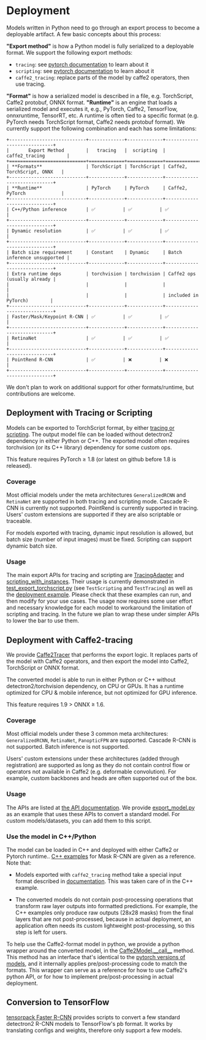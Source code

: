 # Deployment

Models written in Python need to go through an export process to become a deployable artifact.
A few basic concepts about this process:

__"Export method"__ is how a Python model is fully serialized to a deployable format.
We support the following export methods:

* `tracing`: see [pytorch documentation](https://pytorch.org/tutorials/beginner/Intro_to_TorchScript_tutorial.html) to learn about it
* `scripting`: see [pytorch documentation](https://pytorch.org/tutorials/beginner/Intro_to_TorchScript_tutorial.html) to learn about it
* `caffe2_tracing`: replace parts of the model by caffe2 operators, then use tracing.

__"Format"__ is how a serialized model is described in a file, e.g.
TorchScript, Caffe2 protobuf, ONNX format.
__"Runtime"__ is an engine that loads a serialized model and executes it,
e.g., PyTorch, Caffe2, TensorFlow, onnxruntime, TensorRT, etc.
A runtime is often tied to a specific format
(e.g. PyTorch needs TorchScript format, Caffe2 needs protobuf format).
We currently support the following combination and each has some limitations:

```eval_rst
+----------------------------+-------------+-------------+-----------------------------+
|       Export Method        |   tracing   |  scripting  |       caffe2_tracing        |
+============================+=============+=============+=============================+
| **Formats**                | TorchScript | TorchScript | Caffe2, TorchScript, ONNX   |
+----------------------------+-------------+-------------+-----------------------------+
| **Runtime**                | PyTorch     | PyTorch     | Caffe2, PyTorch             |
+----------------------------+-------------+-------------+-----------------------------+
| C++/Python inference       | ✅          | ✅          | ✅                          |
+----------------------------+-------------+-------------+-----------------------------+
| Dynamic resolution         | ✅          | ✅          | ✅                          |
+----------------------------+-------------+-------------+-----------------------------+
| Batch size requirement     | Constant    | Dynamic     | Batch inference unsupported |
+----------------------------+-------------+-------------+-----------------------------+
| Extra runtime deps         | torchvision | torchvision | Caffe2 ops (usually already |
|                            |             |             |                             |
|                            |             |             | included in PyTorch)        |
+----------------------------+-------------+-------------+-----------------------------+
| Faster/Mask/Keypoint R-CNN | ✅          | ✅          | ✅                          |
+----------------------------+-------------+-------------+-----------------------------+
| RetinaNet                  | ✅          | ✅          | ✅                          |
+----------------------------+-------------+-------------+-----------------------------+
| PointRend R-CNN            | ✅          | ❌          | ❌                          |
+----------------------------+-------------+-------------+-----------------------------+

```

We don't plan to work on additional support for other formats/runtime, but contributions are welcome.


## Deployment with Tracing or Scripting

Models can be exported to TorchScript format, by either
[tracing or scripting](https://pytorch.org/tutorials/beginner/Intro_to_TorchScript_tutorial.html).
The output model file can be loaded without detectron2 dependency in either Python or C++.
The exported model often requires torchvision (or its C++ library) dependency for some custom ops.

This feature requires PyTorch ≥ 1.8 (or latest on github before 1.8 is released).

### Coverage
Most official models under the meta architectures `GeneralizedRCNN` and `RetinaNet`
are supported in both tracing and scripting mode. Cascade R-CNN is currently not supported.
PointRend is currently supported in tracing.
Users' custom extensions are supported if they are also scriptable or traceable.

For models exported with tracing, dynamic input resolution is allowed, but batch size
(number of input images) must be fixed.
Scripting can support dynamic batch size.

### Usage

The main export APIs for tracing and scripting are [TracingAdapter](../modules/export.html#detectron2.export.TracingAdapter)
and [scripting_with_instances](../modules/export.html#detectron2.export.scripting_with_instances).
Their usage is currently demonstrated in [test_export_torchscript.py](../../tests/test_export_torchscript.py)
(see `TestScripting` and `TestTracing`)
as well as the [deployment example](../../tools/deploy).
Please check that these examples can run, and then modify for your use cases.
The usage now requires some user effort and necessary knowledge for each model to workaround the limitation of scripting and tracing.
In the future we plan to wrap these under simpler APIs to lower the bar to use them.

## Deployment with Caffe2-tracing
We provide [Caffe2Tracer](../modules/export.html#detectron2.export.Caffe2Tracer)
that performs the export logic.
It replaces parts of the model with Caffe2 operators,
and then export the model into Caffe2, TorchScript or ONNX format.

The converted model is able to run in either Python or C++ without detectron2/torchvision dependency, on CPU or GPUs.
It has a runtime optimized for CPU & mobile inference, but not optimized for GPU inference.

This feature requires 1.9 > ONNX ≥ 1.6.

### Coverage

Most official models under these 3 common meta architectures: `GeneralizedRCNN`, `RetinaNet`, `PanopticFPN`
are supported. Cascade R-CNN is not supported. Batch inference is not supported.

Users' custom extensions under these architectures (added through registration) are supported
as long as they do not contain control flow or operators not available in Caffe2 (e.g. deformable convolution).
For example, custom backbones and heads are often supported out of the box.

### Usage

The APIs are listed at [the API documentation](../modules/export).
We provide [export_model.py](../../tools/deploy/) as an example that uses
these APIs to convert a standard model. For custom models/datasets, you can add them to this script.

### Use the model in C++/Python

The model can be loaded in C++ and deployed with
either Caffe2 or Pytorch runtime.. [C++ examples](../../tools/deploy/) for Mask R-CNN
are given as a reference. Note that:

* Models exported with `caffe2_tracing` method take a special input format
  described in [documentation](../modules/export.html#detectron2.export.Caffe2Tracer).
  This was taken care of in the C++ example.

* The converted models do not contain post-processing operations that
  transform raw layer outputs into formatted predictions.
  For example, the C++ examples only produce raw outputs (28x28 masks) from the final
  layers that are not post-processed, because in actual deployment, an application often needs
  its custom lightweight post-processing, so this step is left for users.

To help use the Caffe2-format model in python,
we provide a python wrapper around the converted model, in the
[Caffe2Model.\_\_call\_\_](../modules/export.html#detectron2.export.Caffe2Model.__call__) method.
This method has an interface that's identical to the [pytorch versions of models](./models.md),
and it internally applies pre/post-processing code to match the formats.
This wrapper can serve as a reference for how to use Caffe2's python API,
or for how to implement pre/post-processing in actual deployment.

## Conversion to TensorFlow
[tensorpack Faster R-CNN](https://github.com/tensorpack/tensorpack/tree/master/examples/FasterRCNN/convert_d2)
provides scripts to convert a few standard detectron2 R-CNN models to TensorFlow's pb format.
It works by translating configs and weights, therefore only support a few models.
